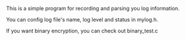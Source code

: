 This is a simple program for recording and parsing you log information.

You can config log file's name, log level and status in mylog.h.

If you want binary encryption, you can check out binary_test.c
